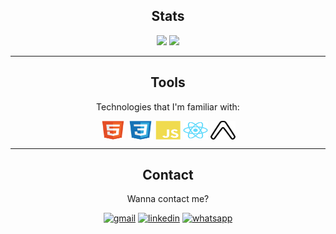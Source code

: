 <h2 align="center">Stats</h2>

<div align="center">
<img src="https://github-readme-stats.vercel.app/api?username=filipe-2&show_icons=true&theme=tokyonight">
<img src="https://github-readme-stats.vercel.app/api/top-langs/?username=filipe-2&theme=tokyonight&layout=compact">
</div>

<hr>

<h2 align="center">Tools</h2>

<p align="center">Technologies that I'm familiar with:</p>

<div align="center">
    <img align="center" alt="HTML" height="30" width="40" src="https://raw.githubusercontent.com/devicons/devicon/master/icons/html5/html5-original.svg">
    <img align="center" alt="CSS" height="30" width="40" src="https://raw.githubusercontent.com/devicons/devicon/master/icons/css3/css3-original.svg">
    <img align="center" alt="Js" height="30" width="40" src="https://raw.githubusercontent.com/devicons/devicon/master/icons/javascript/javascript-plain.svg">
    <img align="center" alt="React" height="30" width="40" src="https://raw.githubusercontent.com/devicons/devicon/master/icons/react/react-original.svg">
    <img align="center" alt="Expo" height="30" width="40" src="./logo.svg">
</div>

<hr>

<h2 align="center">Contact</h2>
<p align="center">Wanna contact me?</p>

<div align="center">
  <a href="mailto:carlos.filipe.ramos.12"><img alt="gmail" src="https://img.shields.io/badge/-Gmail-%23333?style=for-the-badge&logo=gmail&logoColor=red" target="_blank"></a>
  <a href="https://www.linkedin.com/in/filipe-ramos-a990902b6/"><img alt="linkedin" src="https://img.shields.io/badge/-Linkedin-%23333?style=for-the-badge&logo=linkedin&logoColor=blue" target="_blank"></a>
  <a href="https://wa.me/5585996835332"><img alt="whatsapp" src="https://img.shields.io/badge/WhatsApp-25D366?style=for-the-badge&logo=whatsapp&logoColor=white" target="_blank"></a> 
</div>

